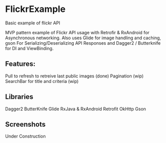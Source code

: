 # FlickrExample
Basic example of flickr API

MVP pattern example of Flickr API usage with Retrofir & RxAndroid for Asynchronous networking.
Also uses Glide for image handling and caching, gson For Serializing/Deserializing API Responses and Dagger2 / Butterknife for DI and ViewBinding.

## Features:
Pull to refresh to retreive last public images (done)
Pagination (wip)
SearchBar for title and criteria (wip)

## Libraries
Dagger2
ButterKnife
Glide
RxJava & RxAndroid
Retrofit
OkHttp
Gson

## Screenshots

Under Construction
